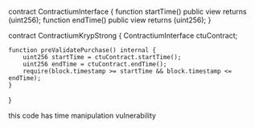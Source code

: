 contract ContractiumInterface {
    function startTime() public view returns (uint256);
    function endTime() public view returns (uint256);
}

contract ContractiumKrypStrong {
    ContractiumInterface ctuContract;

    function preValidatePurchase() internal {
        uint256 startTime = ctuContract.startTime();
        uint256 endTime = ctuContract.endTime();
        require(block.timestamp >= startTime && block.timestamp <= endTime);
    }
}

 this code has time manipulation vulnerability